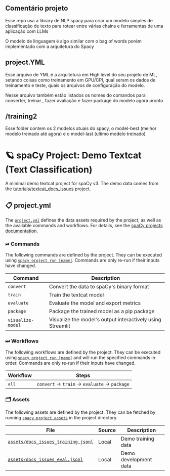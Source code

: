## Comentário projeto

Esse repo usa a library de NLP spacy para criar um modelo simples de classificação de texto para rotear entre várias chains e ferramentas de uma aplicação com LLMs

O modelo de linguagem é algo similar com o bag of words porém implementado com a arquitetura do Spacy 

## project.YML

Esse arquivo de YML é a arquitetura em High level do seu projeto de ML, setando coisas como treinamento em GPU/CPI, qual seram os dados de treinamento e teste, quais os arquivos de configuração do modelo.

Nesse arquivo também estão listados os nomes do comandos para converter, treinar , fazer avaliação e fazer package do modelo agora pronto

## /training2
Esse folder contem os 2 modelos atuais do spacy, o model-best (melhor modelo treinado até agora) e o model-last (ultimo modelo treinado)






<!-- SPACY PROJECT: AUTO-GENERATED DOCS START (do not remove) -->

# 🪐 spaCy Project: Demo Textcat (Text Classification)

A minimal demo textcat project for spaCy v3. The demo data comes from the [tutorials/textcat_docs_issues](https://github.com/explosion/projects/tree/v3/tutorials/textcat_docs_issues) project.

## 📋 project.yml

The [`project.yml`](project.yml) defines the data assets required by the
project, as well as the available commands and workflows. For details, see the
[spaCy projects documentation](https://spacy.io/usage/projects).

### ⏯ Commands

The following commands are defined by the project. They
can be executed using [`spacy project run [name]`](https://spacy.io/api/cli#project-run).
Commands are only re-run if their inputs have changed.

| Command | Description |
| --- | --- |
| `convert` | Convert the data to spaCy's binary format |
| `train` | Train the textcat model |
| `evaluate` | Evaluate the model and export metrics |
| `package` | Package the trained model as a pip package |
| `visualize-model` | Visualize the model's output interactively using Streamlit |

### ⏭ Workflows

The following workflows are defined by the project. They
can be executed using [`spacy project run [name]`](https://spacy.io/api/cli#project-run)
and will run the specified commands in order. Commands are only re-run if their
inputs have changed.

| Workflow | Steps |
| --- | --- |
| `all` | `convert` &rarr; `train` &rarr; `evaluate` &rarr; `package` |

### 🗂 Assets

The following assets are defined by the project. They can
be fetched by running [`spacy project assets`](https://spacy.io/api/cli#project-assets)
in the project directory.

| File | Source | Description |
| --- | --- | --- |
| [`assets/docs_issues_training.jsonl`](assets/docs_issues_training.jsonl) | Local | Demo training data |
| [`assets/docs_issues_eval.jsonl`](assets/docs_issues_eval.jsonl) | Local | Demo development data |

<!-- SPACY PROJECT: AUTO-GENERATED DOCS END (do not remove) -->
